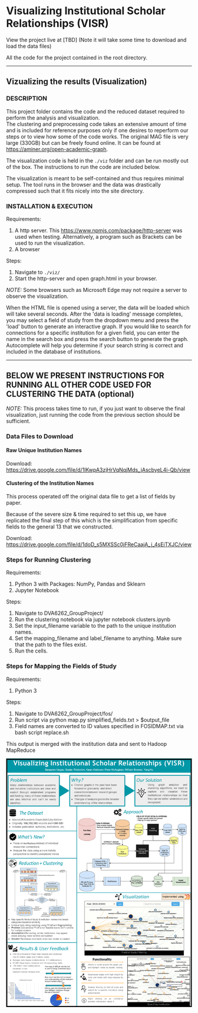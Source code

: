 # Visualizing Institutional Scholar Relationships (VISR)

View the project live at [TBD] (Note it will take some time to download and load the data files)

All the code for the project contained in the root directory.

---------------------------------------------------

## Vizualizing the results (Visualization)

### DESCRIPTION
This project folder contains the code and the reduced dataset required to perform the analysis and visualization.  
The clustering and preprocessing code takes an extensive amount of time and is included for reference purposes only
if one desires to reperform our steps or to view how some of the code works. The original MAG file is very large (330GB)
but can be freely found online. It can be found at https://aminer.org/open-academic-graph.

The visualization code is held in the `./viz` folder and can be run mostly out of the box. The instructions to run
the code are included below.

The visualization is meant to be self-contained and thus requires minimal setup. The tool runs in the browser and the
data was drastically compressed such that it fits nicely into the site directory.

### INSTALLATION & EXECUTION
Requirements:
1. A http server. This https://www.npmjs.com/package/http-server was used when testing. Alternatively, a program such as Brackets can be used to run the visualization.
2. A browser

Steps:
1. Navigate to `./viz/`
2. Start the http-server and open graph.html in your browser.

*NOTE:* Some browsers such as Microsoft Edge may not require a server to observe the visualization.

When the HTML file is opened using a server, the data will be loaded which will take several seconds.
After the 'data is loading' message completes, you may select a field of study from the dropdown menu
and press the 'load' button to generate an interactive graph. If you would like to search for connections
for a specific institution for a given field, you can enter the name in the search box and press the
search button to generate the graph. Autocomplete will help you determine if your search string is correct
and included in the database of institutions.

---------------------------------------------------

## BELOW WE PRESENT INSTRUCTIONS FOR RUNNING ALL OTHER CODE USED FOR CLUSTERING THE DATA (optional)

*NOTE:* This process takes time to run, if you just want to observe the final visualization, just running the code from the previous section should be sufficient.

### Data Files to Download

#### Raw Unique Institution Names

Download: https://drive.google.com/file/d/1lKwpA3zjHrVqNqjMds_jAscbyeL4i-Qb/view

#### Clustering of the Institution Names

This process operated off the original data file to get a list of fields by paper.

Because of the severe size & time required to set this up, we have replicated the
final step of this which is the simplification from specific fields to the general
13 that we constructed.

Download: https://drive.google.com/file/d/1doD_s5MXSSc0jFReCaajA_j_4sEiTXJC/view

### Steps for Running Clustering

Requirements:
1. Python 3 with Packages: NumPy, Pandas and Sklearn
2. Jupyter Notebook

Steps:
1. Navigate to DVA6262_GroupProject/
2. Run the clustering notebook via jupyter notebook clusters.ipynb
3. Set the input_filename variable to the path to the unique institution names.
4. Set the mapping_filename and label_filename to anything. Make sure that the path to the files exist.
5. Run the cells.

### Steps for Mapping the Fields of Study

Requirements:
1. Python 3

Steps:
1. Navigate to DVA6262_GroupProject/fos/
2. Run script via python map.py simplified_fields.txt > $output_file
3. Field names are converted to ID values specified in FOSIDMAP.txt via bash script replace.sh

This output is merged with the institution data and sent to Hadoop MapReduce

![Presentation Poster](poster.png)
